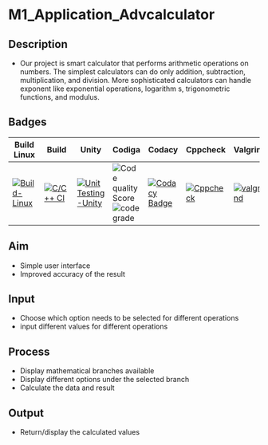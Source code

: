 # M1_Application_Advcalculator
## Description
* Our project is smart calculator that performs arithmetic operations on numbers. The simplest calculators can do only addition, subtraction, multiplication, and division. More sophisticated calculators can handle exponent like exponential operations, logarithm s, trigonometric functions, and modulus.

## Badges
 |Build Linux| Build | Unity | Codiga | Codacy | Cppcheck | Valgrind 
 | --- | --- | --- | --- | --- | --- | ---| 
[![Build-Linux](https://github.com/Coolbuyq/M1_Application_Advcalculator/actions/workflows/Build-Linux.yml/badge.svg)](https://github.com/Coolbuyq/M1_Application_Advcalculator/actions/workflows/Build-Linux.yml)|[![C/C++ CI](https://github.com/Coolbuyq/M1_Application_Advcalculator/actions/workflows/c-cpp.yml/badge.svg)](https://github.com/Coolbuyq/M1_Application_Advcalculator/actions/workflows/c-cpp.yml)|[![Unit Testing -Unity](https://github.com/Coolbuyq/M1_Application_Advcalculator/actions/workflows/Unity.yml/badge.svg)](https://github.com/Coolbuyq/M1_Application_Advcalculator/actions/workflows/Unity.yml)|![Code quality Score](https://api.codiga.io/project/31220/score/svg) ![code grade](https://api.codiga.io/project/31220/status/svg) |[![Codacy Badge](https://app.codacy.com/project/badge/Grade/403c7a7b3823416c92ddc231697d9397)](https://www.codacy.com/gh/Coolbuyq/M1_Application_Advcalculator/dashboard?utm_source=github.com&amp;utm_medium=referral&amp;utm_content=Coolbuyq/M1_Application_Advcalculator&amp;utm_campaign=Badge_Grade)|[![Cppcheck](https://github.com/Coolbuyq/M1_Application_Advcalculator/actions/workflows/Static-check.yml/badge.svg)](https://github.com/Coolbuyq/M1_Application_Advcalculator/actions/workflows/Static-check.yml)| [![valgrind](https://github.com/Coolbuyq/M1_Application_Advcalculator/actions/workflows/valgrind.yml/badge.svg)](https://github.com/Coolbuyq/M1_Application_Advcalculator/actions/workflows/valgrind.yml)|

## Aim
* Simple user interface
* Improved accuracy of the result

## Input
* Choose which option needs to be selected for different operations
* input different values for different operations

## Process
* Display mathematical branches available
* Display different options under the selected branch
* Calculate the data and result

## Output
* Return/display the calculated values
